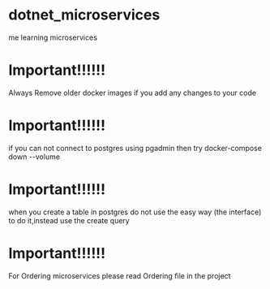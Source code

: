 # dotnet_microservices
me learning microservices


# Important!!!!!!
Always Remove older docker images if you add any changes to your code
# Important!!!!!!
if you can not connect to postgres using pgadmin then try docker-compose down --volume
# Important!!!!!!
when you create a table in postgres do not use the easy way (the interface) to do it,instead use the create query
# Important!!!!!!
For Ordering microservices please read Ordering file in the project
